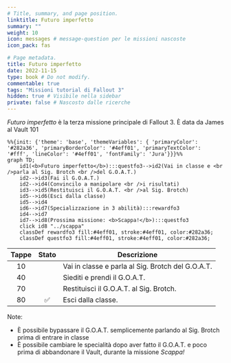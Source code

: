 ```yaml
---
# Title, summary, and page position.
linktitle: Futuro imperfetto
summary: ""
weight: 10
icon: messages # message-question per le missioni nascoste
icon_pack: fas

# Page metadata.
title: Futuro imperfetto
date: 2022-11-15
type: book # Do not modify.
commentable: true
tags: "Missioni tutorial di Fallout 3"
hidden: true # Visibile nella sidebar
private: false # Nascosto dalle ricerche
---
```


*Futuro imperfetto* è la terza missione principale di Fallout 3. È data da James al Vault 101


```mermaid
%%{init: {'theme': 'base', 'themeVariables': { 'primaryColor': '#282a36', 'primaryBorderColor': '#4eff01', 'primaryTextColor': '#fff', 'lineColor': '#4eff01', 'fontFamily': 'Jura'}}}%%
graph TD;
    id1(<b>Futuro imperfetto</b>):::questfo3-->id2(Vai in classe e <br />parla al Sig. Brotch <br />del G.O.A.T.)
    id2-->id3(Fai il G.O.A.T.)
    id2-->id4(Convincilo a manipolare <br />i risultati)
    id3-->id5(Restituisci il G.O.A.T. <br />al Sig. Brotch)
    id5-->id6(Esci dalla classe)
    id5-->id4
    id6-->id7(Specializzazione in 3 abilità):::rewardfo3  
    id4-->id7
    id7-->id8(Prossima missione: <b>Scappa!</b>):::questfo3
    click id8 "../scappa"
    classDef rewardfo3 fill:#4eff01, stroke:#4eff01, color:#282a36;
    classDef questfo3 fill:#4eff01, stroke:#4eff01, color:#282a36;
```

| Tappe | Stato              | Descrizione                                       |
| :---: | :----------------: | ------------------------------------------------- |
|  10   |                    | Vai in classe e parla al Sig. Brotch del G.O.A.T. |
|  40   |                    | Siediti e prendi il G.O.A.T.                      |
|  70   |                    | Restituisci il G.O.A.T. al Sig. Brotch.           |
|  80   | :white_check_mark: | Esci dalla classe.                                |


Note:
- È possibile bypassare il G.O.A.T. semplicemente parlando al Sig. Brotch prima di entrare in classe
- È possibile cambiare le specialità dopo aver fatto il G.O.A.T. e poco prima di abbandonare il Vault, durante la missione *Scappa!*